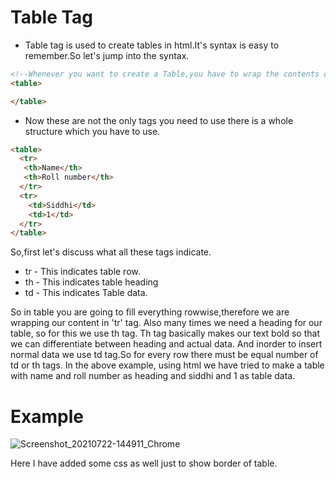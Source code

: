 # Table Tag 
* Table tag is used to create tables in html.It's syntax is easy to remember.So let's jump into the syntax.
``` html
<!--Whenever you want to create a Table,you have to wrap the contents of Table into these Table tags.-->
<table>

</table>
```

* Now these are not the only tags you need to use there is a whole structure which you have to use.
``` html
<table>
  <tr>
   <th>Name</th>
   <th>Roll number</th>
  </tr>
  <tr>
    <td>Siddhi</td>
    <td>1</td>
  </tr>
</table>
```

So,first let's discuss what all these tags indicate.
* tr - This indicates table row.
* th - This indicates table heading
* td - This indicates Table data.
  
So in table you are going to fill everything rowwise,therefore we are wrapping our content in 'tr' tag.
Also many times we need a heading for our table, so for this we use th tag. Th tag basically makes our text bold so that we can differentiate  between heading and actual data.
And inorder to insert normal data we use td tag.So for every row there must be equal number of td or th tags.
In the above example, using html we have tried to make a table with name and roll number as heading and siddhi and 1 as table data.

# Example
![Screenshot_20210722-144911_Chrome](https://user-images.githubusercontent.com/69195262/126616796-c0039f31-dcb6-4c2b-bfff-8b4d0ab3f1e9.jpg)

Here I have added some css as well just to show border of table.
  
